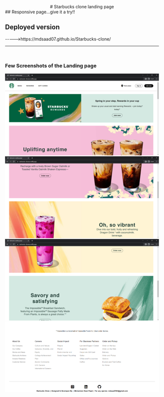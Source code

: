 <center># Starbucks clone landing page</center>
## Responsive page...give it a try!!
<h2>Deployed version</h2> 
----->https://mdsaad07.github.io/Starbucks-clone/
<br>
<hr>
<br>
<h3>Few Screenshots of the Landing page</h3>

![image](Sample-Images/1.png)
![image](Sample-Images/2.png)
![image](Sample-Images/3.png)
![image](Sample-Images/5.png)
